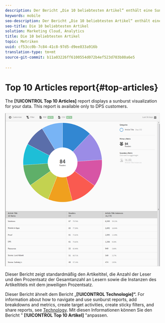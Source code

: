 ```yaml
---
description: Der Bericht „Die 10 beliebtesten Artikel“ enthält eine Sunburst-Grafik Ihrer Daten. Dieser Bericht steht nur Kunden von Digital Publishing Suites (DPS) zur Verfügung.
keywords: mobile
seo-description: Der Bericht „Die 10 beliebtesten Artikel“ enthält eine Sunburst-Grafik Ihrer Daten. Dieser Bericht steht nur Kunden von Digital Publishing Suites (DPS) zur Verfügung.
seo-title: Die 10 beliebtesten Artikel
solution: Marketing Cloud, Analytics
title: Die 10 beliebtesten Artikel
topic: Metriken
uuid: cf53cc0b-7c84-41c8-97d5-d9ee833a916b
translation-type: tm+mt
source-git-commit: b11a03226ff6100554d072b4ef523d703b80a6e5

---
```



# Top 10 Articles report{#top-articles}

The **[!UICONTROL Top 10 Articles]** report displays a sunburst visualization for your data. This report is available only to DPS customers.

![](assets/dps_top_10.png)

Dieser Bericht zeigt standardmäßig den Artikeltitel, die Anzahl der Leser und den Prozentsatz der Gesamtanzahl an Lesern sowie die Instanzen des Artikeltitels mit dem jeweiligen Prozentsatz.

Dieser Bericht ähnelt dem Bericht „**[!UICONTROL Technologie]“.** For information about how to navigate and use sunburst reports, add breakdowns and metrics, create target activities, create sticky filters, and share reports, see [Technology](/help/using/usage/reports-technology.md). Mit diesen Informationen können Sie den Bericht " **[!UICONTROL Top 10 Artikel]** "anpassen.
